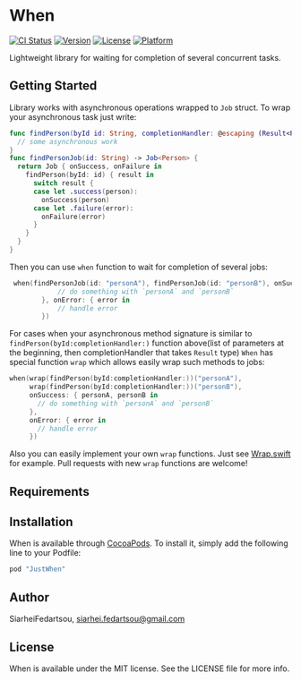 # When

[![CI Status](http://img.shields.io/travis/SiarheiFedartsou/When.svg?style=flat)](https://travis-ci.org/SiarheiFedartsou/When)
[![Version](https://img.shields.io/cocoapods/v/When.svg?style=flat)](http://cocoapods.org/pods/When)
[![License](https://img.shields.io/cocoapods/l/When.svg?style=flat)](http://cocoapods.org/pods/When)
[![Platform](https://img.shields.io/cocoapods/p/When.svg?style=flat)](http://cocoapods.org/pods/When)

Lightweight library for waiting for completion of several concurrent tasks.

## Getting Started

Library works with asynchronous operations wrapped to `Job` struct. To wrap your asynchronous task just write:
```swift
func findPerson(byId id: String, completionHandler: @escaping (Result<Person, PersonError>) -> Void) {
  // some asynchronous work
}
func findPersonJob(id: String) -> Job<Person> {
  return Job { onSuccess, onFailure in
    findPerson(byId: id) { result in
      switch result {
      case let .success(person):
        onSuccess(person)
      case let .failure(error):
        onFailure(error)
      }
    }
  }
}
```

Then you can use `when` function to wait for completion of several jobs:
```swift
 when(findPersonJob(id: "personA"), findPersonJob(id: "personB"), onSuccess: { personA, personB in
            // do something with `personA` and `personB`
        }, onError: { error in
            // handle error
        })
```

For cases when your asynchronous method signature is similar to `findPerson(byId:completionHandler:)` function above(list of parameters at the beginning, then completionHandler that takes `Result` type) `When` has special function `wrap` which allows easily wrap such methods to jobs:
```swift
when(wrap(findPerson(byId:completionHandler:))("personA"), 
     wrap(findPerson(byId:completionHandler:))("personB"), 
     onSuccess: { personA, personB in
       // do something with `personA` and `personB`
     }, 
     onError: { error in
       // handle error
     })
```
Also you can easily implement your own `wrap` functions. Just see [Wrap.swift](https://github.com/SiarheiFedartsou/When/blob/master/When/Classes/Wrap.swift) for example. Pull requests with new `wrap` functions are welcome!
## Requirements

## Installation

When is available through [CocoaPods](http://cocoapods.org). To install
it, simply add the following line to your Podfile:

```ruby
pod "JustWhen"
```

## Author

SiarheiFedartsou, siarhei.fedartsou@gmail.com

## License

When is available under the MIT license. See the LICENSE file for more info.
